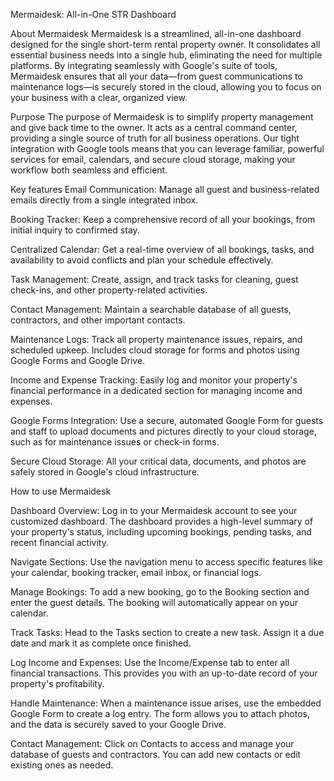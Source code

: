 Mermaidesk: All-in-One STR Dashboard

About Mermaidesk
Mermaidesk is a streamlined, all-in-one dashboard designed for the single short-term rental property owner. It consolidates all essential business needs into a single hub, eliminating the need for multiple platforms. By integrating seamlessly with Google's suite of tools, Mermaidesk ensures that all your data—from guest communications to maintenance logs—is securely stored in the cloud, allowing you to focus on your business with a clear, organized view.


Purpose
The purpose of Mermaidesk is to simplify property management and give back time to the owner. It acts as a central command center, providing a single source of truth for all business operations. Our tight integration with Google tools means that you can leverage familiar, powerful services for email, calendars, and secure cloud storage, making your workflow both seamless and efficient.



Key features
Email Communication: Manage all guest and business-related emails directly from a single integrated inbox.

Booking Tracker: Keep a comprehensive record of all your bookings, from initial inquiry to confirmed stay.

Centralized Calendar: Get a real-time overview of all bookings, tasks, and availability to avoid conflicts and plan your schedule effectively.

Task Management: Create, assign, and track tasks for cleaning, guest check-ins, and other property-related activities.

Contact Management: Maintain a searchable database of all guests, contractors, and other important contacts.

Maintenance Logs: Track all property maintenance issues, repairs, and scheduled upkeep. Includes cloud storage for forms and photos using Google Forms and Google Drive.

Income and Expense Tracking: Easily log and monitor your property's financial performance in a dedicated section for managing income and expenses.

Google Forms Integration: Use a secure, automated Google Form for guests and staff to upload documents and pictures directly to your cloud storage, such as for maintenance issues or check-in forms.

Secure Cloud Storage: All your critical data, documents, and photos are safely stored in Google's cloud infrastructure.


How to use Mermaidesk

Dashboard Overview: Log in to your Mermaidesk account to see your customized dashboard. The dashboard provides a high-level summary of your property's status, including upcoming bookings, pending tasks, and recent financial activity.

Navigate Sections: Use the navigation menu to access specific features like your calendar, booking tracker, email inbox, or financial logs.

Manage Bookings: To add a new booking, go to the Booking section and enter the guest details. The booking will automatically appear on your calendar.

Track Tasks: Head to the Tasks section to create a new task. Assign it a due date and mark it as complete once finished.

Log Income and Expenses: Use the Income/Expense tab to enter all financial transactions. This provides you with an up-to-date record of your property's profitability.

Handle Maintenance: When a maintenance issue arises, use the embedded Google Form to create a log entry. The form allows you to attach photos, and the data is securely saved to your Google Drive.

Contact Management: Click on Contacts to access and manage your database of guests and contractors. You can add new contacts or edit existing ones as needed.
